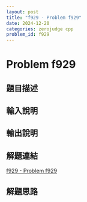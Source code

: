 ```yaml
---
layout: post
title: "f929 - Problem f929"
date: 2024-12-20
categories: zerojudge cpp
problem_id: f929
---
```


# Problem f929

## 題目描述



## 輸入說明



## 輸出說明



## 解題連結

[f929 - Problem f929](https://zerojudge.tw/ShowProblem?problemid=f929)

## 解題思路

